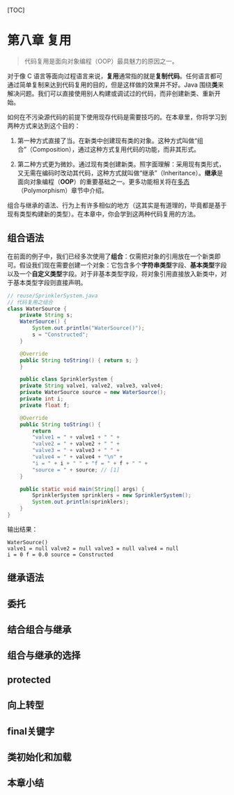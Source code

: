 [TOC]

<!-- Reuse -->
# 第八章 复用


> 代码复用是面向对象编程（OOP）最具魅力的原因之一。

对于像 C 语言等面向过程语言来说，**复用**通常指的就是**复制代码**。任何语言都可通过简单复制来达到代码复用的目的，但是这样做的效果并不好。Java 围绕**类**来解决问题。我们可以直接使用别人构建或调试过的代码，而非创建新类、重新开始。

如何在不污染源代码的前提下使用现存代码是需要技巧的。在本章里，你将学习到两种方式来达到这个目的：

1. 第一种方式直接了当。在新类中创建现有类的对象。这种方式叫做“组合”（Composition），通过这种方式复用代码的功能，而非其形式。

2. 第二种方式更为微妙。通过现有类创建新类。照字面理解：采用现有类形式，又无需在编码时改动其代码，这种方式就叫做“继承”（Inheritance）。**继承**是面向对象编程（**OOP**）的重要基础之一。更多功能相关将在[多态](./09-Polymorphism.md)（Polymorphism）章节中介绍。

组合与继承的语法、行为上有许多相似的地方（这其实是有道理的，毕竟都是基于现有类型构建新的类型）。在本章中，你会学到这两种代码复用的方法。

<!-- Composition Syntax -->
## 组合语法

在前面的例子中，我们已经多次使用了**组合**：仅需把对象的引用放在一个新类即可。假设我们现在需要创建一个对象：它包含多个**字符串类型**字段、**基本类型**字段以及一个**自定义类型**字段。对于非基本类型字段，将对象引用直接放入新类中，对于基本类型字段则直接声明。

```java
// reuse/SprinklerSystem.java
// 代码复用之组合
class WaterSource {
    private String s;
    WaterSource() {
        System.out.println("WaterSource()");
        s = "Constructed";
    }

    @Override
    public String toString() { return s; }
    }

    public class SprinklerSystem {
    private String valve1, valve2, valve3, valve4;
    private WaterSource source = new WaterSource();
    private int i;
    private float f;

    @Override
    public String toString() {
        return
        "valve1 = " + valve1 + " " +
        "valve2 = " + valve2 + " " +
        "valve3 = " + valve3 + " " +
        "valve4 = " + valve4 + "\n" +
        "i = " + i + " " + "f = " + f + " " +
        "source = " + source; // [1]
    }

    public static void main(String[] args) {
        SprinklerSystem sprinklers = new SprinklerSystem();
        System.out.println(sprinklers);
    }
}
```

输出结果：

```
WaterSource()
valve1 = null valve2 = null valve3 = null valve4 = null
i = 0 f = 0.0 source = Constructed
```
<!-- 此小节尚未翻译完全 -->

<!-- Inheritance Syntax -->
## 继承语法


<!-- Delegation -->
## 委托


<!-- Combining Composition and Inheritance -->
## 结合组合与继承


<!-- Choosing Composition vs. Inheritance -->
## 组合与继承的选择


<!-- protected -->
## protected


<!-- Upcasting -->
## 向上转型


<!-- The final Keyword -->
## final关键字


<!-- Initialization and Class Loading -->
## 类初始化和加载


<!-- Summary -->
## 本章小结


<!-- 分页 -->
<div style="page-break-after: always;"></div>

